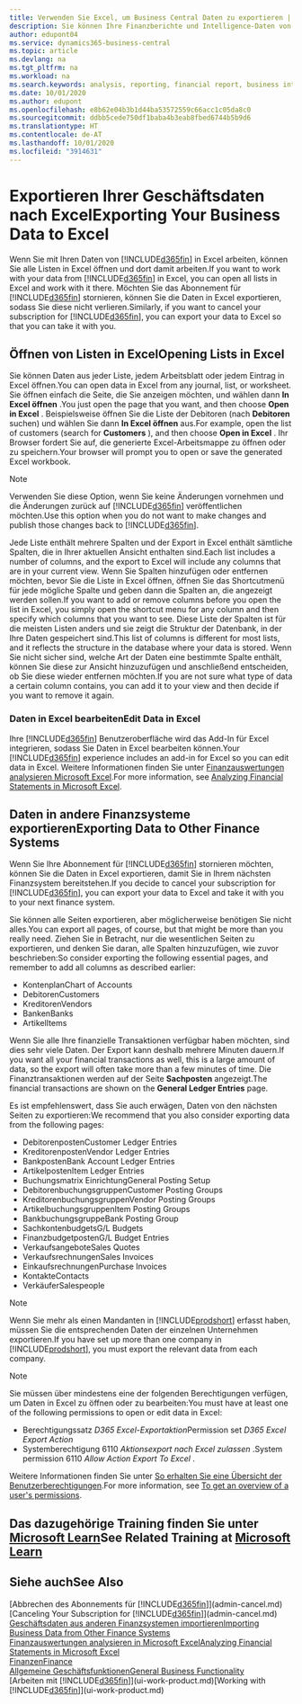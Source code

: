 ```yaml
---
title: Verwenden Sie Excel, um Business Central Daten zu exportieren | Microsoft Docs
description: Sie können Ihre Finanzberichte und Intelligence-Daten von Business Central in Excel exportieren, oder Ihre Financials Daten in Excel öffnen.
author: edupont04
ms.service: dynamics365-business-central
ms.topic: article
ms.devlang: na
ms.tgt_pltfrm: na
ms.workload: na
ms.search.keywords: analysis, reporting, financial report, business intelligence, BI, Excel
ms.date: 10/01/2020
ms.author: edupont
ms.openlocfilehash: e8b62e04b3b1d44ba53572559c66acc1c05da8c0
ms.sourcegitcommit: ddbb5cede750df1baba4b3eab8fbed6744b5b9d6
ms.translationtype: HT
ms.contentlocale: de-AT
ms.lasthandoff: 10/01/2020
ms.locfileid: "3914631"
---
```

# <a name="exporting-your-business-data-to-excel"></a><span data-ttu-id="584bb-103">Exportieren Ihrer Geschäftsdaten nach Excel</span><span class="sxs-lookup"><span data-stu-id="584bb-103">Exporting Your Business Data to Excel</span></span>
<span data-ttu-id="584bb-104">Wenn Sie mit Ihren Daten von [!INCLUDE[d365fin](includes/d365fin_md.md)] in Excel arbeiten, können Sie alle Listen in Excel öffnen und dort damit arbeiten.</span><span class="sxs-lookup"><span data-stu-id="584bb-104">If you want to work with your data from [!INCLUDE[d365fin](includes/d365fin_md.md)] in Excel, you can open all lists in Excel and work with it there.</span></span> <span data-ttu-id="584bb-105">Möchten Sie das Abonnement für [!INCLUDE[d365fin](includes/d365fin_md.md)] stornieren, können Sie die Daten in Excel exportieren, sodass Sie diese nicht verlieren.</span><span class="sxs-lookup"><span data-stu-id="584bb-105">Similarly, if you want to cancel your subscription for [!INCLUDE[d365fin](includes/d365fin_md.md)], you can export your data to Excel so that you can take it with you.</span></span>

## <a name="opening-lists-in-excel"></a><span data-ttu-id="584bb-106">Öffnen von Listen in Excel</span><span class="sxs-lookup"><span data-stu-id="584bb-106">Opening Lists in Excel</span></span>
<span data-ttu-id="584bb-107">Sie können Daten aus jeder Liste, jedem Arbeitsblatt oder jedem Eintrag in Excel öffnen.</span><span class="sxs-lookup"><span data-stu-id="584bb-107">You can open data in Excel from any journal, list, or worksheet.</span></span> <span data-ttu-id="584bb-108">Sie öffnen einfach die Seite, die Sie anzeigen möchten, und wählen dann **In Excel öffnen** .</span><span class="sxs-lookup"><span data-stu-id="584bb-108">You just open the page that you want, and then choose **Open in Excel** .</span></span> <span data-ttu-id="584bb-109">Beispielsweise öffnen Sie die Liste der Debitoren (nach **Debitoren** suchen) und wählen Sie dann **In Excel öffnen** aus.</span><span class="sxs-lookup"><span data-stu-id="584bb-109">For example, open the list of customers (search for **Customers** ), and then choose **Open in Excel** .</span></span> <span data-ttu-id="584bb-110">Ihr Browser fordert Sie auf, die generierte Excel-Arbeitsmappe zu öffnen oder zu speichern.</span><span class="sxs-lookup"><span data-stu-id="584bb-110">Your browser will prompt you to open or save the generated Excel workbook.</span></span>  

> [!NOTE]
> <span data-ttu-id="584bb-111">Verwenden Sie diese Option, wenn Sie keine Änderungen vornehmen und die Änderungen zurück auf [!INCLUDE[d365fin](includes/d365fin_md.md)] veröffentlichen möchten.</span><span class="sxs-lookup"><span data-stu-id="584bb-111">Use this option when you do not want to make changes and publish those changes back to [!INCLUDE[d365fin](includes/d365fin_md.md)].</span></span>  

<span data-ttu-id="584bb-112">Jede Liste enthält mehrere Spalten und der Export in Excel enthält sämtliche Spalten, die in Ihrer aktuellen Ansicht enthalten sind.</span><span class="sxs-lookup"><span data-stu-id="584bb-112">Each list includes a number of columns, and the export to Excel will include any columns that are in your current view.</span></span> <span data-ttu-id="584bb-113">Wenn Sie Spalten hinzufügen oder entfernen möchten, bevor Sie die Liste in Excel öffnen, öffnen Sie das Shortcutmenü für jede mögliche Spalte und geben dann die Spalten an, die angezeigt werden sollen.</span><span class="sxs-lookup"><span data-stu-id="584bb-113">If you want to add or remove columns before you open the list in Excel, you simply open the shortcut menu for any column and then specify which columns that you want to see.</span></span> <span data-ttu-id="584bb-114">Diese Liste der Spalten ist für die meisten Listen anders und sie zeigt die Struktur der Datenbank, in der Ihre Daten gespeichert sind.</span><span class="sxs-lookup"><span data-stu-id="584bb-114">This list of columns is different for most lists, and it reflects the structure in the database where your data is stored.</span></span> <span data-ttu-id="584bb-115">Wenn Sie nicht sicher sind, welche Art der Daten eine bestimmte Spalte enthält, können Sie diese zur Ansicht hinzuzufügen und anschließend entscheiden, ob Sie diese wieder entfernen möchten.</span><span class="sxs-lookup"><span data-stu-id="584bb-115">If you are not sure what type of data a certain column contains, you can add it to your view and then decide if you want to remove it again.</span></span>  

### <a name="edit-data-in-excel"></a><span data-ttu-id="584bb-116">Daten in Excel bearbeiten</span><span class="sxs-lookup"><span data-stu-id="584bb-116">Edit Data in Excel</span></span>
<span data-ttu-id="584bb-117">Ihre [!INCLUDE[d365fin](includes/d365fin_md.md)] Benutzeroberfläche wird das Add-In für Excel integrieren, sodass Sie Daten in Excel bearbeiten können.</span><span class="sxs-lookup"><span data-stu-id="584bb-117">Your [!INCLUDE[d365fin](includes/d365fin_md.md)] experience includes an add-in for Excel so you can edit data in Excel.</span></span> <span data-ttu-id="584bb-118">Weitere Informationen finden Sie unter [Finanzauswertungen analysieren Microsoft Excel](finance-analyze-excel.md).</span><span class="sxs-lookup"><span data-stu-id="584bb-118">For more information, see [Analyzing Financial Statements in Microsoft Excel](finance-analyze-excel.md).</span></span>  

## <a name="exporting-data-to-other-finance-systems"></a><span data-ttu-id="584bb-119">Daten in andere Finanzsysteme exportieren</span><span class="sxs-lookup"><span data-stu-id="584bb-119">Exporting Data to Other Finance Systems</span></span>
<span data-ttu-id="584bb-120">Wenn Sie Ihre Abonnement für [!INCLUDE[d365fin](includes/d365fin_md.md)] stornieren möchten, können Sie die Daten in Excel exportieren, damit Sie in Ihrem nächsten Finanzsystem bereitstehen.</span><span class="sxs-lookup"><span data-stu-id="584bb-120">If you decide to cancel your subscription for [!INCLUDE[d365fin](includes/d365fin_md.md)], you can export your data to Excel and take it with you to your next finance system.</span></span>  

<span data-ttu-id="584bb-121">Sie können alle Seiten exportieren, aber möglicherweise benötigen Sie nicht alles.</span><span class="sxs-lookup"><span data-stu-id="584bb-121">You can export all pages, of course, but that might be more than you really need.</span></span> <span data-ttu-id="584bb-122">Ziehen Sie in Betracht, nur die wesentlichen Seiten zu exportieren, und denken Sie daran, alle Spalten hinzuzufügen, wie zuvor beschrieben:</span><span class="sxs-lookup"><span data-stu-id="584bb-122">So consider exporting the following essential pages, and remember to add all columns as described earlier:</span></span>  

* <span data-ttu-id="584bb-123">Kontenplan</span><span class="sxs-lookup"><span data-stu-id="584bb-123">Chart of Accounts</span></span>  
* <span data-ttu-id="584bb-124">Debitoren</span><span class="sxs-lookup"><span data-stu-id="584bb-124">Customers</span></span>  
* <span data-ttu-id="584bb-125">Kreditoren</span><span class="sxs-lookup"><span data-stu-id="584bb-125">Vendors</span></span>  
* <span data-ttu-id="584bb-126">Banken</span><span class="sxs-lookup"><span data-stu-id="584bb-126">Banks</span></span>  
* <span data-ttu-id="584bb-127">Artikel</span><span class="sxs-lookup"><span data-stu-id="584bb-127">Items</span></span>  

<span data-ttu-id="584bb-128">Wenn Sie alle Ihre finanzielle Transaktionen verfügbar haben möchten, sind dies sehr viele Daten. Der Export kann deshalb  mehrere Minuten dauern.</span><span class="sxs-lookup"><span data-stu-id="584bb-128">If you want all your financial transactions as well, this is a large amount of data, so the export will often take more than a few minutes of time.</span></span> <span data-ttu-id="584bb-129">Die Finanztransaktionen werden auf der Seite **Sachposten** angezeigt.</span><span class="sxs-lookup"><span data-stu-id="584bb-129">The financial transactions are shown on the **General Ledger Entries** page.</span></span>  

<span data-ttu-id="584bb-130">Es ist empfehlenswert, dass Sie auch erwägen, Daten von den nächsten Seiten zu exportieren:</span><span class="sxs-lookup"><span data-stu-id="584bb-130">We recommend that you also consider exporting data from the following pages:</span></span>  

* <span data-ttu-id="584bb-131">Debitorenposten</span><span class="sxs-lookup"><span data-stu-id="584bb-131">Customer Ledger Entries</span></span>  
* <span data-ttu-id="584bb-132">Kreditorenposten</span><span class="sxs-lookup"><span data-stu-id="584bb-132">Vendor Ledger Entries</span></span>  
* <span data-ttu-id="584bb-133">Bankposten</span><span class="sxs-lookup"><span data-stu-id="584bb-133">Bank Account Ledger Entries</span></span>  
* <span data-ttu-id="584bb-134">Artikelposten</span><span class="sxs-lookup"><span data-stu-id="584bb-134">Item Ledger Entries</span></span>  
* <span data-ttu-id="584bb-135">Buchungsmatrix Einrichtung</span><span class="sxs-lookup"><span data-stu-id="584bb-135">General Posting Setup</span></span>  
* <span data-ttu-id="584bb-136">Debitorenbuchungsgruppen</span><span class="sxs-lookup"><span data-stu-id="584bb-136">Customer Posting Groups</span></span>  
* <span data-ttu-id="584bb-137">Kreditorenbuchungsgruppen</span><span class="sxs-lookup"><span data-stu-id="584bb-137">Vendor Posting Groups</span></span>  
* <span data-ttu-id="584bb-138">Artikelbuchungsgruppen</span><span class="sxs-lookup"><span data-stu-id="584bb-138">Item Posting Groups</span></span>  
* <span data-ttu-id="584bb-139">Bankbuchungsgruppe</span><span class="sxs-lookup"><span data-stu-id="584bb-139">Bank Posting Group</span></span>  
* <span data-ttu-id="584bb-140">Sachkontenbudgets</span><span class="sxs-lookup"><span data-stu-id="584bb-140">G/L Budgets</span></span>  
* <span data-ttu-id="584bb-141">Finanzbudgetposten</span><span class="sxs-lookup"><span data-stu-id="584bb-141">G/L Budget Entries</span></span>  
* <span data-ttu-id="584bb-142">Verkaufsangebote</span><span class="sxs-lookup"><span data-stu-id="584bb-142">Sales Quotes</span></span>  
* <span data-ttu-id="584bb-143">Verkaufsrechnungen</span><span class="sxs-lookup"><span data-stu-id="584bb-143">Sales Invoices</span></span>  
* <span data-ttu-id="584bb-144">Einkaufsrechnungen</span><span class="sxs-lookup"><span data-stu-id="584bb-144">Purchase Invoices</span></span>  
* <span data-ttu-id="584bb-145">Kontakte</span><span class="sxs-lookup"><span data-stu-id="584bb-145">Contacts</span></span>  
* <span data-ttu-id="584bb-146">Verkäufer</span><span class="sxs-lookup"><span data-stu-id="584bb-146">Salespeople</span></span>  

> [!NOTE]  
> <span data-ttu-id="584bb-147">Wenn Sie mehr als einen Mandanten in [!INCLUDE[prodshort](includes/prodshort.md)] erfasst haben, müssen Sie die entsprechenden Daten der einzelnen Unternehmen exportieren.</span><span class="sxs-lookup"><span data-stu-id="584bb-147">If you have set up more than one company in [!INCLUDE[prodshort](includes/prodshort.md)], you must export the relevant data from each company.</span></span>

> [!NOTE]
> <span data-ttu-id="584bb-148">Sie müssen über mindestens eine der folgenden Berechtigungen verfügen, um Daten in Excel zu öffnen oder zu bearbeiten:</span><span class="sxs-lookup"><span data-stu-id="584bb-148">You must have at least one of the following permissions to open or edit data in Excel:</span></span>
>    - <span data-ttu-id="584bb-149">Berechtigungssatz *D365 Excel-Exportaktion*</span><span class="sxs-lookup"><span data-stu-id="584bb-149">Permission set *D365 Excel Export Action*</span></span>  
>    - <span data-ttu-id="584bb-150">Systemberechtigung 6110 *Aktionsexport nach Excel zulassen* .</span><span class="sxs-lookup"><span data-stu-id="584bb-150">System permission 6110 *Allow Action Export To Excel* .</span></span>  

<span data-ttu-id="584bb-151">Weitere Informationen finden Sie unter [So erhalten Sie eine Übersicht der Benutzerberechtigungen](ui-define-granular-permissions.md#to-get-an-overview-of-a-users-permissions).</span><span class="sxs-lookup"><span data-stu-id="584bb-151">For more information, see [To get an overview of a user's permissions](ui-define-granular-permissions.md#to-get-an-overview-of-a-users-permissions).</span></span>

## <a name="see-related-training-at-microsoft-learn"></a><span data-ttu-id="584bb-152">Das dazugehörige Training finden Sie unter [Microsoft Learn](/learn/modules/configure-powerbi-excel-dynamics-365-business-central/index)</span><span class="sxs-lookup"><span data-stu-id="584bb-152">See Related Training at [Microsoft Learn](/learn/modules/configure-powerbi-excel-dynamics-365-business-central/index)</span></span>

## <a name="see-also"></a><span data-ttu-id="584bb-153">Siehe auch</span><span class="sxs-lookup"><span data-stu-id="584bb-153">See Also</span></span>
<span data-ttu-id="584bb-154">[Abbrechen des Abonnements für [!INCLUDE[d365fin](includes/d365fin_md.md)]](admin-cancel.md)</span><span class="sxs-lookup"><span data-stu-id="584bb-154">[Canceling Your Subscription for [!INCLUDE[d365fin](includes/d365fin_md.md)]](admin-cancel.md)</span></span>  
[<span data-ttu-id="584bb-155">Geschäftsdaten aus anderen Finanzsystemen importieren</span><span class="sxs-lookup"><span data-stu-id="584bb-155">Importing Business Data from Other Finance Systems</span></span>](across-import-data-configuration-packages.md)  
[<span data-ttu-id="584bb-156">Finanzauswertungen analysieren in Microsoft Excel</span><span class="sxs-lookup"><span data-stu-id="584bb-156">Analyzing Financial Statements in Microsoft Excel</span></span>](finance-analyze-excel.md)  
[<span data-ttu-id="584bb-157">Finanzen</span><span class="sxs-lookup"><span data-stu-id="584bb-157">Finance</span></span>](finance.md)  
[<span data-ttu-id="584bb-158">Allgemeine Geschäftsfunktionen</span><span class="sxs-lookup"><span data-stu-id="584bb-158">General Business Functionality</span></span>](ui-across-business-areas.md)  
<span data-ttu-id="584bb-159">[Arbeiten mit [!INCLUDE[d365fin](includes/d365fin_md.md)]](ui-work-product.md)</span><span class="sxs-lookup"><span data-stu-id="584bb-159">[Working with [!INCLUDE[d365fin](includes/d365fin_md.md)]](ui-work-product.md)</span></span>  
